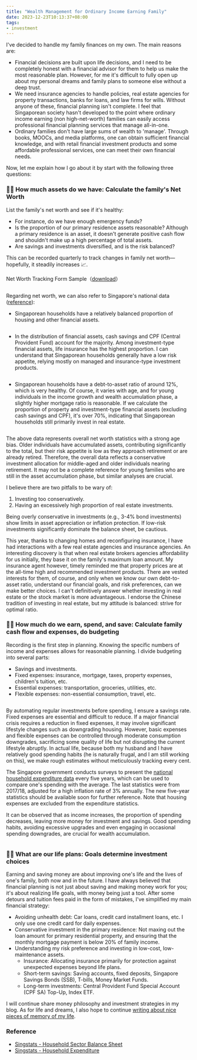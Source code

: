 ```yaml
---
title: "Wealth Management for Ordinary Income Earning Family"
date: 2023-12-23T10:13:37+08:00
tags:
- investment
---
```


I've decided to handle my family finances on my own. The main reasons are:

- Financial decisions are built upon life decisions, and I need to be completely honest with a financial advisor for them to help us make the most reasonable plan. However, for me it's difficult to fully open up about my personal dreams and family plans to someone else without a deep trust.
- We need insurance agencies to handle policies, real estate agencies for property transactions, banks for loans, and law firms for wills. Without anyone of these, financial planning isn't complete. I feel that Singaporean society hasn't developed to the point where ordinary income earning (non high-net-worth) families can easily access professional financial planning services that manage all-in-one.
- Ordinary families don't have large sums of wealth to 'manage'. Through books, MOOCs, and media platforms, one can obtain sufficient financial knowledge, and with retail financial investment products and some affordable professional services, one can meet their own financial needs.

Now, let me explain how I go about it by start with the following three questions:

### ✍🏻 How much assets do we have: Calculate the family's Net Worth

List the family's net worth and see if it's healthy:

- For instance, do we have enough emergency funds?
- Is the proportion of our primary residence assets reasonable? Although a primary residence is an asset, it doesn't generate positive cash flow and shouldn't make up a high percentage of total assets.
- Are savings and investments diversified, and is the risk balanced?

This can be recorded quarterly to track changes in family net worth—hopefully, it steadily increases 📈.

Net Worth Tracking Form Sample（[download](https://s3.ap-southeast-1.amazonaws.com/littlecheesecake.me/money.sense/wealth_management/Family+Net+Worth+Sample.xlsx)）

<div>
    <span class="image fit" style="max-width: 800px;"><img src="https://s3.ap-southeast-1.amazonaws.com/littlecheesecake.me/money.sense/wealth_management/money_sense_networth_tracker.png" alt="" /></span>
</div>

Regarding net worth, we can also refer to Singapore's national data ([reference]((https://www.singstat.gov.sg/publications/reference/ebook/economy/household-sector-balance-sheet))):

- Singaporean households have a relatively balanced proportion of housing and other financial assets.

<div>
    <span class="image fit" style="max-width: 500px;"><img src="https://s3.ap-southeast-1.amazonaws.com/littlecheesecake.me/money.sense/wealth_management/money_sense_household_assets.png" alt="" /></span>
</div>

- In the distribution of financial assets, cash savings and CPF (Central Provident Fund) account for the majority. Among investment-type financial assets, life insurance has the highest proportion. I can understand that Singaporean households generally have a low risk appetite, relying mostly on managed and insurance-type investment products.

<div>
    <span class="image fit" style="max-width: 800px;"><img src="https://s3.ap-southeast-1.amazonaws.com/littlecheesecake.me/money.sense/wealth_management/money_sense_singapore_networth_portfolio.png" alt="" /></span>
</div>

- Singaporean households have a debt-to-asset ratio of around 12%, which is very healthy. Of course, it varies with age, and for young individuals in the income growth and wealth accumulation phase, a slightly higher mortgage ratio is reasonable. If we calculate the proportion of property and investment-type financial assets (excluding cash savings and CPF), it's over 70%, indicating that Singaporean households still primarily invest in real estate.

<div>
    <span class="image fit" style="max-width: 800px;"><img src="https://s3.ap-southeast-1.amazonaws.com/littlecheesecake.me/money.sense/wealth_management/money_sense_singapore_debt_ratio.png" alt="" /></span>
</div>

The above data represents overall net worth statistics with a strong age bias. Older individuals have accumulated assets, contributing significantly to the total, but their risk appetite is low as they approach retirement or are already retired. Therefore, the overall data reflects a conservative investment allocation for middle-aged and older individuals nearing retirement. It may not be a complete reference for young families who are still in the asset accumulation phase, but similar analyses are crucial.

I believe there are two pitfalls to be wary of:

1. Investing too conservatively.
2. Having an excessively high proportion of real estate investments.

Being overly conservative in investments (e.g., 3-4% bond investments) show limits in asset appreciation or inflation protection. If low-risk investments significantly dominate the balance sheet, be cautious.

This year, thanks to changing homes and reconfiguring insurance, I have had interactions with a few real estate agencies and insurance agencies. An interesting discovery is that when real estate brokers agencies affordability for us initially, they base it on the family's maximum loan amount. My insurance agent however, timely reminded me that property prices are at the all-time high and recommended investment products. There are vested interests for them, of course, and only when we know our own debt-to-asset ratio, understand our financial goals, and risk preferences, can we make better choices. I can't definitively answer whether investing in real estate or the stock market is more advantageous. I endorse the Chinese tradition of investing in real estate, but my attitude is balanced: strive for optimal ratio.

### ✍🏻 How much do we earn, spend, and save: Calculate family cash flow and expenses, do budgeting

Recording is the first step in planning. Knowing the specific numbers of income and expenses allows for reasonable planning. I divide budgeting into several parts:

- Savings and investments.
- Fixed expenses: insurance, mortgage, taxes, property expenses, children's tuition, etc.
- Essential expenses: transportation, groceries, utilities, etc.
- Flexible expenses: non-essential consumption, travel, etc.

<div>
    <span class="image fit" style="max-width: 800px;"><img src="https://s3.ap-southeast-1.amazonaws.com/littlecheesecake.me/money.sense/wealth_management/money_sense_spend_tracker.png" alt="" /></span>
</div>

By automating regular investments before spending, I ensure a savings rate. Fixed expenses are essential and difficult to reduce. If a major financial crisis requires a reduction in fixed expenses, it may involve significant lifestyle changes such as downgrading housing. However, basic expenses and flexible expenses can be controlled through moderate consumption downgrades, sacrificing some quality of life but not disrupting the current lifestyle abruptly. In actual life, because both my husband and I have relatively good spending habits (he is naturally frugal, and I am still working on this), we make rough estimates without meticulously tracking every cent.

The Singapore government conducts surveys to present the [national household expenditure data](https://tablebuilder.singstat.gov.sg/table/CT/16629) every five years, which can be used to compare one's spending with the average. The last statistics were from 2017/18, adjusted for a high inflation rate of 3% annually. The new five-year statistics should be available soon for further reference. Note that housing expenses are excluded from the expenditure statistics. 

It can be observed that as income increases, the proportion of spending decreases, leaving more money for investment and savings. Good spending habits, avoiding excessive upgrades and even engaging in occasional spending downgrades, are crucial for wealth accumulation.

<div>
    <span class="image fit" style="max-width: 800px;"><img src="https://s3.ap-southeast-1.amazonaws.com/littlecheesecake.me/money.sense/wealth_management/money_sense_stats_singapore_expenditure.png" alt="" /></span>
</div>

### ✍🏻 What are our life plans: Goals determine investment choices

Earning and saving money are about improving one's life and the lives of one's family, both now and in the future. I have always believed that financial planning is not just about saving and making money work for you; it's about realizing life goals, with money being just a tool. After some detours and tuition fees paid in the form of mistakes, I've simplified my main financial strategy:

- Avoiding unhealth debt: Car loans, credit card installment loans, etc. I only use one credit card for daily expenses.
- Conservative investment in the primary residence: Not maxing out the loan amount for primary residential property, and ensuring that the monthly mortgage payment is below 20% of family income.
- Understanding my risk preference and investing in low-cost, low-maintenance assets.
    - Insurance: Allocating insurance primarily for protection against unexpected expenses beyond life plans.
    - Short-term savings: Saving accounts, fixed deposits, Singapore Savings Bonds (SSB), T-bills, Money Market Funds.
    - Long-term investments: Central Provident Fund Special Account (CPF SA) Top-Up, Index ETF.

I will continue share money philosophy and investment strategies in my blog. As for life and dreams, I also hope to continue [writing about nice pieces of memory of my life](https://littlecheesecake.me).

### Reference

- [Singstats - Household Sector Balance Sheet](https://www.singstat.gov.sg/publications/reference/ebook/economy/household-sector-balance-sheet)
- [Singstats - Household Expenditure](https://tablebuilder.singstat.gov.sg/table/CT/16629)
